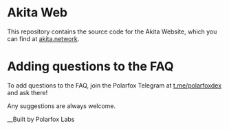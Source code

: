 # Akita Web

This repository contains the source code for the Akita Website, which you can find at [akita.network](https://akita.network).

# Adding questions to the FAQ

To add questions to the FAQ, join the Polarfox Telegram at [t.me/polarfoxdex](https://t.me/polarfoxdex) and ask there!

Any suggestions are always welcome.


__Built by Polarfox Labs

